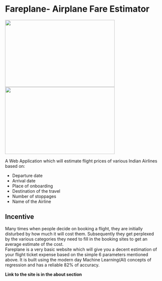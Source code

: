 # Fareplane- Airplane Fare Estimator
<p float="left">
    <img src="https://user-images.githubusercontent.com/58219175/97772435-13a68f00-1b6d-11eb-9ff6-79ce66c41ea5.png" width="360" height="220">
    <img src="https://user-images.githubusercontent.com/58219175/97772493-c1b23900-1b6d-11eb-93ff-aca9c351aa31.png" width="360" height="220">
</p>

A Web Application which will estimate flight prices of various Indian Airlines based on:
<ul>
    <li>Departure date</li>
    <li>Arrival date</li>
    <li>Place of onboarding</li>
    <li>Destination of the travel</li>
    <li>Number of stoppages</li>
    <li>Name of the Airline</li>
</ul>

## Incentive
Many times when people decide on booking a flight, they are initially disturbed by how much it will cost them. Subsequently they get perplexed by the various categories they need to fill in the booking sites to get an average estimate of the cost.
<br>
Fareplane is a very basic website which will give you a decent estimation of your flight ticket expense based on the simple 6 parameters mentioned above. It is built using the modern day Machine Learning(AI) concepts of regression and has a reliable 82% of accuracy.

<strong>Link to the site is in the about section</strong>
